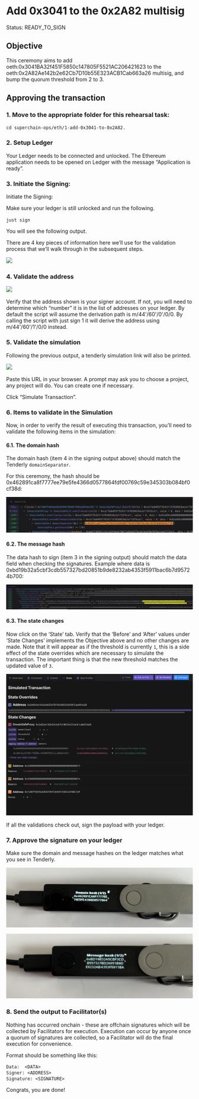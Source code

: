 # Add 0x3041 to the 0x2A82 multisig

Status: READY_TO_SIGN

## Objective

This ceremony aims to add
oeth:0x3041BA32f451F5850c147805F5521AC206421623 to the
oeth:0x2A82Ae142b2e62Cb7D10b55E323ACB1Cab663a26 multisig, and bump the
quorum threshold from 2 to 3.

## Approving the transaction

### 1. Move to the appropriate folder for this rehearsal task:

```
cd superchain-ops/eth/1-add-0x3041-to-0x2A82.
```

### 2. Setup Ledger

Your Ledger needs to be connected and unlocked. The Ethereum
application needs to be opened on Ledger with the message “Application
is ready”.

### 3. Initiate the Signing:

Initiate the Signing:


Make sure your ledger is still unlocked and run the following.

``just sign``

You will see the following output.

There are 4 key pieces of information here we’ll use for the
validation process that we’ll walk through in the subsequent steps.

![](../../images/signing-output.jpg)

### 4. Validate the address

![](../../images/signing-with.jpg)

Verify that the address shown is your signer account. If not, you will
need to determine which “number” it is in the list of addresses on
your ledger. By default the script will assume the derivation path is
m/44'/60'/0'/0/0. By calling the script with just sign 1 it will
derive the address using m/44'/60'/1'/0/0 instead.

### 5. Validate the simulation

Following the previous output, a tenderly simulation link will also be
printed.

![](../../images/tenderly-url.jpg)

Paste this URL in your browser. A prompt may ask you to choose a
project, any project will do. You can create one if necessary.

Click “Simulate Transaction”.

### 6. Items to validate in the Simulation

Now, in order to verify the result of executing this transaction,
you’ll need to validate the following items in the simulation:

#### 6.1. The domain hash

The domain hash (item 4 in the signing output above) should match the Tenderly `domainSeparator`.

For this ceremony, the hash should be 0x462891ca8f7777ee79e5fe4366d0577864fdf00769c59e345303b084bf0cf38d:

![](./images/domain-hash.png)

#### 6.2. The message hash

The data hash to sign (item 3 in the signing output) should match the
data field when checking the signatures. Example where data is
0xbd19b32a5cbf3cdb557327bd20851b9de8232ab4353f5911bac6b7d95724b700:

![](./images/message-hash.png)

#### 6.3. The state changes

Now click on the ‘State’ tab. Verify that the ‘Before’ and ‘After’
values under ‘State Changes’ implements the Objective above and no
other changes are made. Note that it will appear as if the threshold is currently `1`, this is a side effect of the state overrides which are necessary to simulate the transaction. The important thing is that the new threshold matches the updated value of `3`.

![](./images/state-diff.png)

If all the validations check out, sign the payload with your ledger.

### 7. Approve the signature on your ledger

Make sure the domain and message hashes on the ledger matches what you
see in Tenderly.

![](./images/ledger-domain-hash.jpg)

![](./images/ledger-message-hash.jpg)


### 8. Send the output to Facilitator(s)

Nothing has occurred onchain - these are offchain signatures which
will be collected by Facilitators for execution. Execution can occur
by anyone once a quorum of signatures are collected, so a Facilitator
will do the final execution for convenience.

Format should be something like this:

```
Data:  <DATA>
Signer: <ADDRESS>
Signature: <SIGNATURE>
```

Congrats, you are done!

